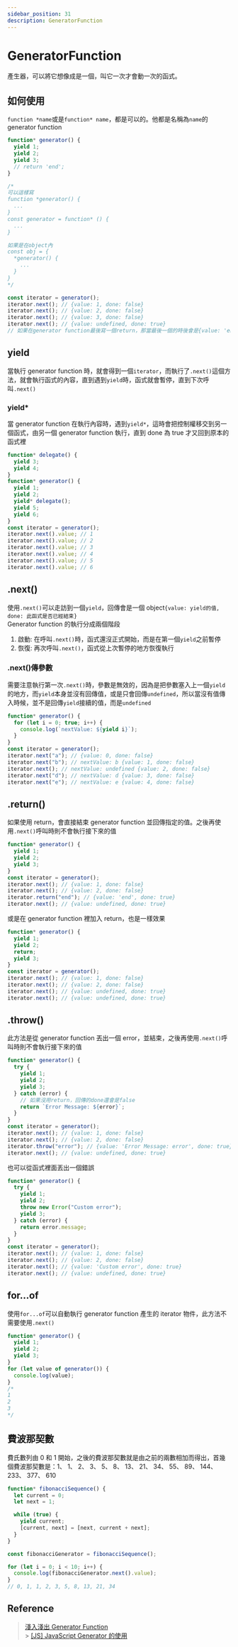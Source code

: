 ```yaml
---
sidebar_position: 31
description: GeneratorFunction
---
```


# GeneratorFunction

產生器，可以將它想像成是一個，叫它一次才會動一次的函式。

## 如何使用

`function *name`或是`function* name`，都是可以的。他都是名稱為`name`的 generator function

```javascript
function* generator() {
  yield 1;
  yield 2;
  yield 3;
  // return 'end';
}

/*
可以這樣寫
function *generator() {
  ...
}
const generator = function* () {
  ...
}

如果是在object內
const obj = {
  *generator() {
    ...
  }
}
*/

const iterator = generator();
iterator.next(); // {value: 1, done: false}
iterator.next(); // {value: 2, done: false}
iterator.next(); // {value: 3, done: false}
iterator.next(); // {value: undefined, done: true}
// 如果在generator function最後寫一個return，那當最後一個的時後會是{value: 'end', done: true}
```

## yield

當執行 generator function 時，就會得到一個`iterator`，而執行了`.next()`這個方法，就會執行函式的內容，直到遇到`yield`時，函式就會暫停，直到下次呼叫`.next()`

### yield\*

當 generator function 在執行內容時，遇到`yield*`，這時會把控制權移交到另一個函式，由另一個 generator function 執行，直到 done 為 true 才又回到原本的函式裡

```javascript
function* delegate() {
  yield 3;
  yield 4;
}
function* generator() {
  yield 1;
  yield 2;
  yield* delegate();
  yield 5;
  yield 6;
}
const iterator = generator();
iterator.next().value; // 1
iterator.next().value; // 2
iterator.next().value; // 3
iterator.next().value; // 4
iterator.next().value; // 5
iterator.next().value; // 6
```

## .next()

使用`.next()`可以走訪到一個`yield`，回傳會是一個 object`{value: yield的值, done: 此函式是否已經結束}`<br />
Generator function 的執行分成兩個階段

1. 啟動: 在呼叫`.next()`時，函式還沒正式開始，而是在第一個`yield`之前暫停
2. 恢復: 再次呼叫`.next()`，函式從上次暫停的地方恢復執行

### .next()傳參數

需要注意執行第一次`.next()`時，參數是無效的，因為是把參數塞入上一個`yield`的地方，而`yield`本身並沒有回傳值，或是只會回傳`undefined`，所以當沒有值傳入時候，並不是回傳`yield`接續的值，而是`undefined`

```javascript
function* generator() {
  for (let i = 0; true; i++) {
    console.log(`nextValue: ${yield i}`);
  }
}
const iterator = generator();
iterator.next("a"); // {value: 0, done: false}
iterator.next("b"); // nextValue: b {value: 1, done: false}
iterator.next(); // nextValue: undefined {value: 2, done: false}
iterator.next("d"); // nextValue: d {value: 3, done: false}
iterator.next("e"); // nextValue: e {value: 4, done: false}
```

## .return()

如果使用 return，會直接結束 generator function 並回傳指定的值。之後再使用`.next()`呼叫時則不會執行接下來的值

```javascript
function* generator() {
  yield 1;
  yield 2;
  yield 3;
}
const iterator = generator();
iterator.next(); // {value: 1, done: false}
iterator.next(); // {value: 2, done: false}
iterator.return("end"); // {value: 'end', done: true}
iterator.next(); // {value: undefined, done: true}
```

或是在 generator function 裡加入 return，也是一樣效果

```javascript
function* generator() {
  yield 1;
  yield 2;
  return;
  yield 3;
}
const iterator = generator();
iterator.next(); // {value: 1, done: false}
iterator.next(); // {value: 2, done: false}
iterator.next(); // {value: undefined, done: true}
iterator.next(); // {value: undefined, done: true}
```

## .throw()

此方法是從 generator function 丟出一個 error，並結束，之後再使用`.next()`呼叫時則不會執行接下來的值

```javascript
function* generator() {
  try {
    yield 1;
    yield 2;
    yield 3;
  } catch (error) {
    // 如果沒用return，回傳的done還會是false
    return `Error Message: ${error}`;
  }
}
const iterator = generator();
iterator.next(); // {value: 1, done: false}
iterator.next(); // {value: 2, done: false}
iterator.throw("error"); // {value: 'Error Message: error', done: true}
iterator.next(); // {value: undefined, done: true}
```

也可以從函式裡面丟出一個錯誤

```javascript
function* generator() {
  try {
    yield 1;
    yield 2;
    throw new Error("Custom error");
    yield 3;
  } catch (error) {
    return error.message;
  }
}
const iterator = generator();
iterator.next(); // {value: 1, done: false}
iterator.next(); // {value: 2, done: false}
iterator.next(); // {value: 'Custom error', done: true}
iterator.next(); // {value: undefined, done: true}
```

## for...of

使用`for...of`可以自動執行 generator function 產生的 iterator 物件，此方法不需要使用`.next()`

```javascript
function* generator() {
  yield 1;
  yield 2;
  yield 3;
}
for (let value of generator()) {
  console.log(value);
}
/*
1
2
3
*/
```

## 費波那契數

費氏數列由 0 和 1 開始，之後的費波那契數就是由之前的兩數相加而得出，首幾個費波那契數是：1、 1、 2、 3、 5、 8、 13、 21、 34、 55、 89、 144、 233、 377、 610

```javascript
function* fibonacciSequence() {
  let current = 0;
  let next = 1;

  while (true) {
    yield current;
    [current, next] = [next, current + next];
  }
}

const fibonacciGenerator = fibonacciSequence();

for (let i = 0; i < 10; i++) {
  console.log(fibonacciGenerator.next().value);
}
// 0, 1, 1, 2, 3, 5, 8, 13, 21, 34
```

## Reference

> [淺入淺出 Generator Function](https://denny.qollie.com/2016/05/08/es6-generator-func/)<br /> > [[JS] JavaScript Generator 的使用](https://pjchender.dev/javascript/js-generator/)
